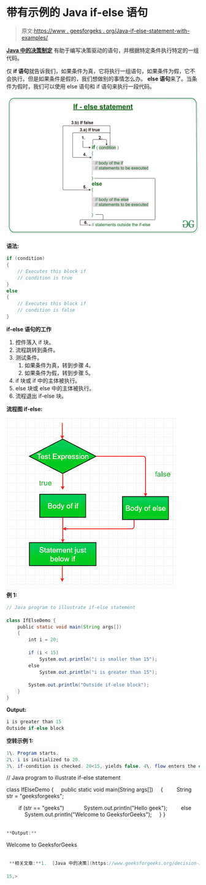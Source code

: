 # 带有示例的 Java if-else 语句

> 原文:[https://www . geesforgeks . org/Java-if-else-statement-with-examples/](https://www.geeksforgeeks.org/java-if-else-statement-with-examples/)

[**Java 中的决策制定**](https://www.geeksforgeeks.org/decision-making-javaif-else-switch-break-continue-jump/) 有助于编写决策驱动的语句，并根据特定条件执行特定的一组代码。

仅 **if 语句**就告诉我们，如果条件为真，它将执行一组语句，如果条件为假，它不会执行。但是如果条件是假的，我们想做别的事情怎么办。 **else 语句**来了。当条件为假时，我们可以使用 else 语句和 if 语句来执行一段代码。

[![](img/5af6241998cbfa7102fa28b15fc0947b.png)](https://media.geeksforgeeks.org/wp-content/uploads/20191118180512/If-else-statement-GeeksforGeeks1.jpg)

**语法:**

```java
if (condition)
{
    // Executes this block if
    // condition is true
}
else
{
    // Executes this block if
    // condition is false
}
```

**if-else 语句的工作**

1.  控件落入 if 块。
2.  流程跳转到条件。
3.  测试条件。
    1.  如果条件为真，转到步骤 4。
    2.  如果条件为假，转到步骤 5。
4.  if 块或 if 中的主体被执行。
5.  else 块或 else 中的主体被执行。
6.  流程退出 if-else 块。

**流程图 if-else:**

[![](img/f6fc052e7e6df34b75af985879e95632.png)](https://media.geeksforgeeks.org/wp-content/uploads/20191108170014/Java-if-else.png)

**例 1:**

```java
// Java program to illustrate if-else statement

class IfElseDemo {
    public static void main(String args[])
    {
        int i = 20;

        if (i < 15)
            System.out.println("i is smaller than 15");
        else
            System.out.println("i is greater than 15");

        System.out.println("Outside if-else block");
    }
}
```

**Output:**

```java
i is greater than 15
Outside if-else block

```

**空转示例 1:**

```java
1\. Program starts.
2\. i is initialized to 20.
3\. if-condition is checked. 20<15, yields false. 4\. flow enters the else block. 4.a) "i is greater than 15" printed 5\. "outside if-else block" printed. < pre>**例 2:** 

```
// Java program to illustrate if-else statement

class IfElseDemo {
    public static void main(String args[])
    {
        String str = "geeksforgeeks";

        if (str == "geeks")
            System.out.println("Hello geek");
        else
            System.out.println("Welcome to GeeksforGeeks");
    }
}
```java

**Output:**

```
Welcome to GeeksforGeeks

```java

 **相关文章:**1.  [Java 中的决策](https://www.geeksforgeeks.org/decision-making-javaif-else-switch-break-continue-jump/)2.  [带示例的 Java if 语句](https://www.geeksforgeeks.org/java-if-statement-with-examples/)3.  [Java if-else-if 阶梯示例](https://www.geeksforgeeks.org/java-if-else-if-ladder-with-examples/)4.  [Java 中的 Switch 语句](https://www.geeksforgeeks.org/switch-statement-in-java/)5.  [Java 中的 Break 语句](https://www.geeksforgeeks.org/break-statement-in-java/)6.  [返回 Java 中的关键字](https://www.geeksforgeeks.org/return-keyword-java/)

15,>
```